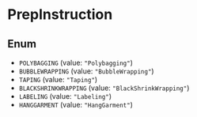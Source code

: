 # PrepInstruction

## Enum

* `POLYBAGGING` (value: `"Polybagging"`)
* `BUBBLEWRAPPING` (value: `"BubbleWrapping"`)
* `TAPING` (value: `"Taping"`)
* `BLACKSHRINKWRAPPING` (value: `"BlackShrinkWrapping"`)
* `LABELING` (value: `"Labeling"`)
* `HANGGARMENT` (value: `"HangGarment"`)
